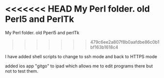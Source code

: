 <<<<<<< HEAD
My Perl folder. old Perl5 and PerlTk 
=======
My Perl folder. old Pperl5 and perlTk 
>>>>>>> 479c6ee2a807f8b0aafdbe86c0b1bf163b1618c4


I have added shell scripts to change to ssh  mode and back  to HTTPS mode

added ios app "gitgo" to ipad which allows me to edit programs there but not to test them.
